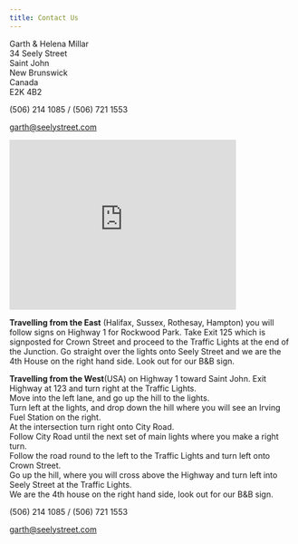 ```yaml
---
title: Contact Us
---
```


Garth & Helena Millar  
34 Seely Street  
Saint John  
New Brunswick  
Canada  
E2K 4B2

<i data-feather="phone"></i> (506) 214 1085 / (506) 721 1553

<i data-feather="mail"></i> <garth@seelystreet.com>

<iframe src="https://www.google.com/maps/embed?pb=!1m14!1m8!1m3!1d22457.130140948484!2d-66.057366!3d45.285367!3m2!1i1024!2i768!4f13.1!3m3!1m2!1s0x4ca7b36dcf000117%3A0x8e352ce9746ec4f!2sSeely%20St%2C%20Saint%20John%2C%20NB%2C%20Canada!5e0!3m2!1sen!2ses!4v1575299464789!5m2!1sen!2ses" width="400" height="300" frameborder="0" style="border:0;" allowfullscreen=""></iframe>

**Travelling from the East** (Halifax, Sussex, Rothesay, Hampton) you will follow signs on Highway 1 for Rockwood Park. Take Exit 125 which is signposted for Crown Street and proceed to the Traffic Lights at the end of the Junction. Go straight over the lights onto Seely Street and we are the 4th House on the right hand side. Look out for our B&B sign.

**Travelling from the West**(USA) on Highway 1 toward Saint John.
Exit Highway at 123 and turn right at the Traffic Lights.  
Move into the left lane, and go up the hill to the lights.  
Turn left at the lights, and drop down the hill where you will see an Irving Fuel Station on the right.  
At the intersection turn right onto City Road.  
Follow City Road until the next set of main lights where you make a right turn.  
Follow the road round to the left to the Traffic Lights and turn left onto Crown Street.  
Go up the hill, where you will cross above the Highway and turn left into Seely Street at the Traffic Lights.  
We are the 4th house on the right hand side, look out for our B&B sign.  

<i data-feather="phone"></i> (506) 214 1085 / (506) 721 1553

<i data-feather="mail"></i> <garth@seelystreet.com>

